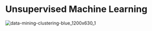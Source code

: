 # Unsupervised Machine Learning

![data-mining-clustering-blue_1200x630_1](https://github.com/YoussefAboelwafa/Unsupervised-ML/assets/96186143/571bdb06-aba4-4e03-a992-d4e4b31325f2)
